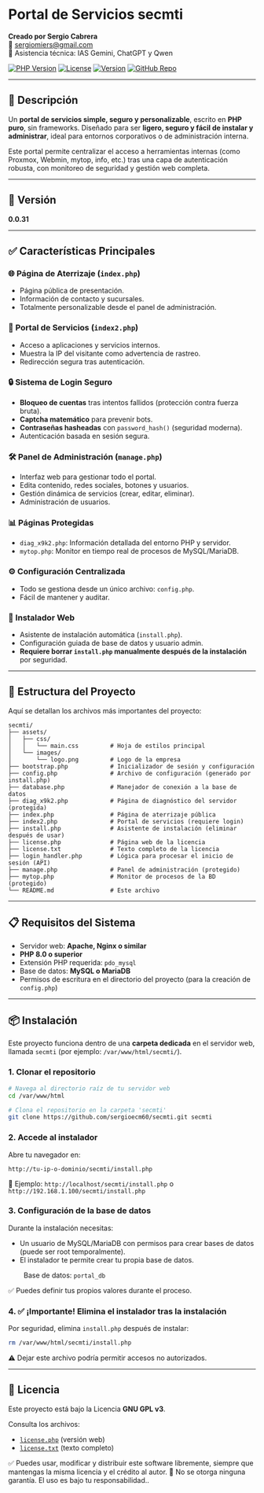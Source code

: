 # Portal de Servicios secmti

**Creado por Sergio Cabrera**
<br>
📧 [sergiomiers@gmail.com](mailto:sergiomiers@gmail.com)
<br>
🔧 Asistencia técnica: IAS Gemini, ChatGPT y Qwen

[![PHP Version](https://img.shields.io/badge/PHP-%3E%3D8.0-8892BF.svg?style=for-the-badge)](https://php.net)
[![License](https://img.shields.io/badge/License-GPLv3-blue.svg?style=for-the-badge)](license.txt)
[![Version](https://img.shields.io/badge/Version-0.0.31-green.svg?style=for-the-badge)](https://github.com/sergioecm60/secmti/releases)
[![GitHub Repo](https://img.shields.io/badge/GitHub-Repository-181717?style=for-the-badge&logo=github)](https://github.com/sergioecm60/secmti)

---

## 📄 Descripción

Un **portal de servicios simple, seguro y personalizable**, escrito en **PHP puro**, sin frameworks.
Diseñado para ser **ligero, seguro y fácil de instalar y administrar**, ideal para entornos corporativos o de administración interna.

Este portal permite centralizar el acceso a herramientas internas (como Proxmox, Webmin, mytop, info, etc.)
tras una capa de autenticación robusta, con monitoreo de seguridad y gestión web completa.

---

## 🚀 Versión

**0.0.31**

---

## ✅ Características Principales

### 🌐 Página de Aterrizaje (`index.php`)

- Página pública de presentación.
- Información de contacto y sucursales.
- Totalmente personalizable desde el panel de administración.

### 🔐 Portal de Servicios (`index2.php`)

- Acceso a aplicaciones y servicios internos.
- Muestra la IP del visitante como advertencia de rastreo.
- Redirección segura tras autenticación.

### 🔒 Sistema de Login Seguro

- **Bloqueo de cuentas** tras intentos fallidos (protección contra fuerza bruta).
- **Captcha matemático** para prevenir bots.
- **Contraseñas hasheadas** con `password_hash()` (seguridad moderna).
- Autenticación basada en sesión segura.

### 🛠️ Panel de Administración (`manage.php`)

- Interfaz web para gestionar todo el portal.
- Edita contenido, redes sociales, botones y usuarios.
- Gestión dinámica de servicios (crear, editar, eliminar).
- Administración de usuarios.

### 📊 Páginas Protegidas

- `diag_x9k2.php`: Información detallada del entorno PHP y servidor.
- `mytop.php`: Monitor en tiempo real de procesos de MySQL/MariaDB.

### ⚙️ Configuración Centralizada

- Todo se gestiona desde un único archivo: `config.php`.
- Fácil de mantener y auditar.

### 🧩 Instalador Web

- Asistente de instalación automática (`install.php`).
- Configuración guiada de base de datos y usuario admin.
- **Requiere borrar `install.php` manualmente después de la instalación** por seguridad.

---

## 📂 Estructura del Proyecto

Aquí se detallan los archivos más importantes del proyecto:

```
secmti/
├── assets/
│   ├── css/
│   │   └── main.css         # Hoja de estilos principal
│   └── images/
│       └── logo.png         # Logo de la empresa
├── bootstrap.php            # Inicializador de sesión y configuración
├── config.php               # Archivo de configuración (generado por install.php)
├── database.php             # Manejador de conexión a la base de datos
├── diag_x9k2.php            # Página de diagnóstico del servidor (protegida)
├── index.php                # Página de aterrizaje pública
├── index2.php               # Portal de servicios (requiere login)
├── install.php              # Asistente de instalación (eliminar después de usar)
├── license.php              # Página web de la licencia
├── license.txt              # Texto completo de la licencia
├── login_handler.php        # Lógica para procesar el inicio de sesión (API)
├── manage.php               # Panel de administración (protegido)
├── mytop.php                # Monitor de procesos de la BD (protegido)
└── README.md                # Este archivo
```

---

## 📋 Requisitos del Sistema

- Servidor web: **Apache, Nginx o similar**
- **PHP 8.0 o superior**
- Extensión PHP requerida: `pdo_mysql`
- Base de datos: **MySQL o MariaDB**
- Permisos de escritura en el directorio del proyecto (para la creación de `config.php`)

---

## 📦 Instalación

Este proyecto funciona dentro de una **carpeta dedicada** en el servidor web,
llamada `secmti` (por ejemplo: `/var/www/html/secmti/`).

### 1. Clonar el repositorio

```bash
# Navega al directorio raíz de tu servidor web
cd /var/www/html

# Clona el repositorio en la carpeta 'secmti'
git clone https://github.com/sergioecm60/secmti.git secmti
```

### 2. Accede al instalador

Abre tu navegador en:

```
http://tu-ip-o-dominio/secmti/install.php
```

🔐 Ejemplo: `http://localhost/secmti/install.php` o `http://192.168.1.100/secmti/install.php`

### 3. Configuración de la base de datos

Durante la instalación necesitas:

* Un usuario de MySQL/MariaDB con permisos para crear bases de datos (puede ser root temporalmente).
* El instalador te permite crear tu propia base de datos.

        Base de datos: `portal_db`

✅ Puedes definir tus propios valores durante el proceso.

### 4. ✅ ¡Importante! Elimina el instalador tras la instalación

Por seguridad, elimina `install.php` después de instalar:

```bash
rm /var/www/html/secmti/install.php
```

⚠️ Dejar este archivo podría permitir accesos no autorizados.

---

## 📄 Licencia

Este proyecto está bajo la Licencia **GNU GPL v3**.

Consulta los archivos:

* [`license.php`](license.php) (versión web)
* [`license.txt`](license.txt) (texto completo)

✅ Puedes usar, modificar y distribuir este software libremente, siempre que mantengas la misma licencia y el crédito al autor.
🚫 No se otorga ninguna garantía. El uso es bajo tu responsabilidad..
